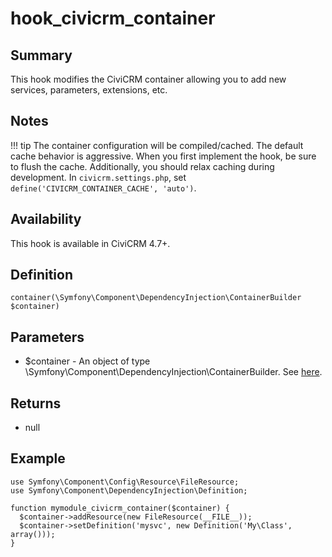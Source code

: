 # hook_civicrm_container

## Summary

This hook modifies the CiviCRM container allowing you to add new services, parameters,
extensions, etc.

## Notes

!!! tip
    The container configuration will be compiled/cached. The default cache behavior is aggressive. When you first implement the hook, be sure to flush the cache. Additionally, you should relax caching during development. In `civicrm.settings.php`, set `define('CIVICRM_CONTAINER_CACHE', 'auto')`.

## Availability

This hook is available in CiviCRM 4.7+.

## Definition

    container(\Symfony\Component\DependencyInjection\ContainerBuilder $container)

## Parameters

-   $container - An object of type
    \Symfony\Component\DependencyInjection\ContainerBuilder.  See
    [here](http://symfony.com/doc/current/components/dependency_injection/index.html).

## Returns

-   null

## Example

    use Symfony\Component\Config\Resource\FileResource;
    use Symfony\Component\DependencyInjection\Definition;

    function mymodule_civicrm_container($container) {
      $container->addResource(new FileResource(__FILE__));
      $container->setDefinition('mysvc', new Definition('My\Class', array()));
    }